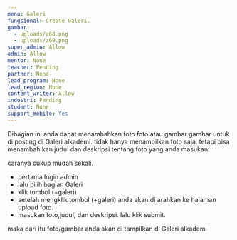 ```yaml
---
menu: Galeri
fungsional: Create Galeri.
gambar:
  - uploads/z68.png
  - uploads/z69.png
super_admin: Allow
admin: Allow
mentor: None
teacher: Pending
partner: None
lead_program: None
lead_region: None
content_writer: Allow
industri: Pending
student: None
support_mobile: Yes
---
```

Dibagian ini anda dapat menambahkan foto foto atau gambar gambar untuk di posting di Galeri alkademi. tidak hanya menampilkan foto saja. tetapi bisa menambah kan judul dan deskripsi tentang foto yang anda masukan.

caranya cukup mudah sekali.

* pertama login admin
* lalu pilih bagian Galeri
* klik tombol (+galeri)
* setelah mengklik tombol (+galeri) anda akan di arahkan ke halaman upload foto.
* masukan foto,judul, dan deskripsi. lalu klik submit.

maka dari itu foto/gambar anda akan di tampilkan di Galeri alkademi
